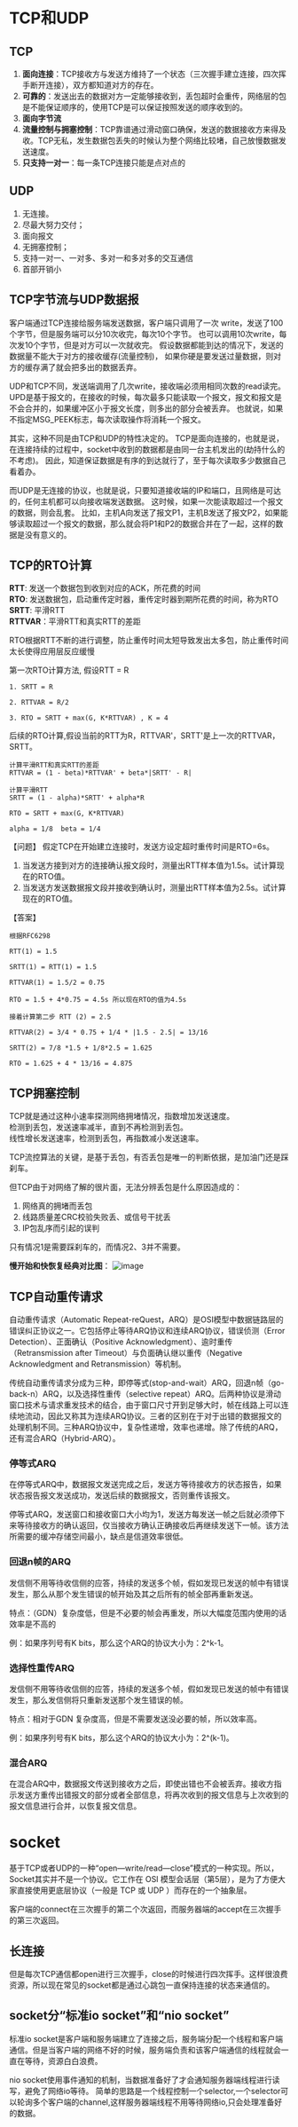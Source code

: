 # TCP和UDP

## TCP
1. **面向连接**：TCP接收方与发送方维持了一个状态（三次握手建立连接，四次挥手断开连接），双方都知道对方的存在。    
2. **可靠的**：发送出去的数据对方一定能够接收到，丢包超时会重传，网络层的包是不能保证顺序的，使用TCP是可以保证按照发送的顺序收到的。   
3. **面向字节流**
4. **流量控制与拥塞控制**：TCP靠谱通过滑动窗口确保，发送的数据接收方来得及收。TCP无私，发生数据包丢失的时候认为整个网络比较堵，自己放慢数据发送速度。    
5. **只支持一对一**：每一条TCP连接只能是点对点的

## UDP
1. 无连接。
2. 尽最大努力交付；
3. 面向报文
4. 无拥塞控制；
5. 支持一对一、一对多、多对一和多对多的交互通信
6. 首部开销小

## TCP字节流与UDP数据报
客户端通过TCP连接给服务端发送数据，客户端只调用了一次 write，发送了100个字节，但是服务端可以分10次收完，每次10个字节。
也可以调用10次write，每次发10个字节，但是对方可以一次就收完。
假设数据都能到达的情况下，发送的数据量不能大于对方的接收缓存(流量控制)，
如果你硬是要发送过量数据，则对方的缓存满了就会把多出的数据丢弃。

UDP和TCP不同，发送端调用了几次write，接收端必须用相同次数的read读完。
UPD是基于报文的，在接收的时候，每次最多只能读取一个报文，报文和报文是不会合并的，如果缓冲区小于报文长度，则多出的部分会被丢弃。
也就说，如果不指定MSG_PEEK标志，每次读取操作将消耗一个报文。

其实，这种不同是由TCP和UDP的特性决定的。
TCP是面向连接的，也就是说，在连接持续的过程中，socket中收到的数据都是由同一台主机发出的(劫持什么的不考虑)。
因此，知道保证数据是有序的到达就行了，至于每次读取多少数据自己看着办。

而UDP是无连接的协议，也就是说，只要知道接收端的IP和端口，且网络是可达的，任何主机都可以向接收端发送数据。
这时候，如果一次能读取超过一个报文的数据，则会乱套。
比如，主机A向发送了报文P1，主机B发送了报文P2，如果能够读取超过一个报文的数据，那么就会将P1和P2的数据合并在了一起，这样的数据是没有意义的。

## TCP的RTO计算  
**RTT**: 发送一个数据包到收到对应的ACK，所花费的时间     
**RTO**: 发送数据包，启动重传定时器，重传定时器到期所花费的时间，称为RTO    
**SRTT**: 平滑RTT    
**RTTVAR**：平滑RTT和真实RTT的差距

RTO根据RTT不断的进行调整，防止重传时间太短导致发出太多包，防止重传时间太长使得应用层反应缓慢

第一次RTO计算方法, 假设RTT = R
```
1. SRTT = R

2. RTTVAR = R/2

3. RTO = SRTT + max(G, K*RTTVAR) , K = 4
```
后续的RTO计算,假设当前的RTT为R，RTTVAR'，SRTT'是上一次的RTTVAR，SRTT。
```
计算平滑RTT和真实RTT的差距
RTTVAR = (1 - beta)*RTTVAR' + beta*|SRTT' - R|   

计算平滑RTT
SRTT = (1 - alpha)*SRTT' + alpha*R 

RTO = SRTT + max(G, K*RTTVAR)

alpha = 1/8  beta = 1/4
```

【问题】
假定TCP在开始建立连接时，发送方设定超时重传时间是RTO=6s。    
1. 当发送方接到对方的连接确认报文段时，测量出RTT样本值为1.5s。试计算现在的RTO值。   
2. 当发送方发送数据报文段并接收到确认时，测量出RTT样本值为2.5s。试计算现在的RTO值。

【答案】 
```
根据RFC6298

RTT(1) = 1.5

SRTT(1) = RTT(1) = 1.5

RTTVAR(1) = 1.5/2 = 0.75

RTO = 1.5 + 4*0.75 = 4.5s 所以现在RTO的值为4.5s

接着计算第二步 RTT (2) = 2.5

RTTVAR(2) = 3/4 * 0.75 + 1/4 * |1.5 - 2.5| = 13/16

SRTT(2) = 7/8 *1.5 + 1/8*2.5 = 1.625

RTO = 1.625 + 4 * 13/16 = 4.875

```

## TCP拥塞控制     
TCP就是通过这种小速率探测网络拥堵情况，指数增加发送速度。  
检测到丢包，发送速率减半，直到不再检测到丢包。    
线性增长发送速率，检测到丢包，再指数减小发送速率。    
     
TCP流控算法的关键，是基于丢包，有否丢包是唯一的判断依据，是加油门还是踩刹车。

但TCP由于对网络了解的很片面，无法分辨丢包是什么原因造成的：
1. 网络真的拥堵而丢包
2. 线路质量差CRC校验失败丢、或信号干扰丢
3. IP包乱序而引起的误判

只有情况1是需要踩刹车的，而情况2、3并不需要。

**慢开始和快恢复经典对比图**：
![image](https://github.com/orochiZhang/computer-network-note/blob/master/Pictures/congestion-avoidance.png)

## TCP自动重传请求
自动重传请求（Automatic Repeat-reQuest，ARQ）是OSI模型中数据链路层的错误纠正协议之一。它包括停止等待ARQ协议和连续ARQ协议，错误侦测（Error Detection）、正面确认（Positive Acknowledgment）、逾时重传（Retransmission after Timeout）与负面确认继以重传（Negative Acknowledgment and Retransmission）等机制。

传统自动重传请求分成为三种，即停等式(stop-and-wait）ARQ，回退n帧（go-back-n）ARQ，以及选择性重传（selective repeat）ARQ。后两种协议是滑动窗口技术与请求重发技术的结合，由于窗口尺寸开到足够大时，帧在线路上可以连续地流动，因此又称其为连续ARQ协议。三者的区别在于对于出错的数据报文的处理机制不同。三种ARQ协议中，复杂性递增，效率也递增。除了传统的ARQ，还有混合ARQ（Hybrid-ARQ）。
### 停等式ARQ
在停等式ARQ中，数据报文发送完成之后，发送方等待接收方的状态报告，如果状态报告报文发送成功，发送后续的数据报文，否则重传该报文。

停等式ARQ，发送窗口和接收窗口大小均为1，发送方每发送一帧之后就必须停下来等待接收方的确认返回，仅当接收方确认正确接收后再继续发送下一帧。该方法所需要的缓冲存储空间最小，缺点是信道效率很低。
### 回退n帧的ARQ
发信侧不用等待收信侧的应答，持续的发送多个帧，假如发现已发送的帧中有错误发生，那么从那个发生错误的帧开始及其之后所有的帧全部再重新发送。

特点：（GDN）复杂度低，但是不必要的帧会再重发，所以大幅度范围内使用的话效率是不高的

例：如果序列号有K bits，那么这个ARQ的协议大小为：2^k-1。
### 选择性重传ARQ
发信侧不用等待收信侧的应答，持续的发送多个帧，假如发现已发送的帧中有错误发生，那么发信侧将只重新发送那个发生错误的帧。

特点：相对于GDN 复杂度高，但是不需要发送没必要的帧，所以效率高。

例：如果序列号有K bits，那么这个ARQ的协议大小为：2^(k-1)。
### 混合ARQ
在混合ARQ中，数据报文传送到接收方之后，即使出错也不会被丢弃。接收方指示发送方重传出错报文的部分或者全部信息，将再次收到的报文信息与上次收到的报文信息进行合并，以恢复报文信息。

# socket
基于TCP或者UDP的一种“open—write/read—close”模式的一种实现。所以，Socket其实并不是一个协议。它工作在 OSI 模型会话层（第5层），是为了方便大家直接使用更底层协议（一般是 TCP 或 UDP ）而存在的一个抽象层。

客户端的connect在三次握手的第二个次返回，而服务器端的accept在三次握手的第三次返回。

## 长连接
但是每次TCP通信都open进行三次握手，close的时候进行四次挥手。这样很浪费资源，所以现在常见的socket都是通过心跳包一直保持连接的状态来通信的。

## socket分“标准io socket”和“nio socket”
标准io socket是客户端和服务端建立了连接之后，服务端分配一个线程和客户端通信。但是当客户端的网络不好的时候，服务端负责和该客户端通信的线程就会一直在等待，资源白白浪费。

nio socket使用事件通知的机制，当数据准备好了才会通知服务器端线程进行读写，避免了网络io等待。
简单的思路是一个线程控制一个selector,一个selector可以轮询多个客户端的channel,这样服务器端线程不用等待网络io,只会处理准备好的数据。

